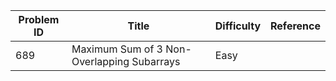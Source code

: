 | Problem ID | Title | Difficulty | Reference
| --- | --- | --- | ---
| 689 | Maximum Sum of 3 Non-Overlapping Subarrays | Easy | 
